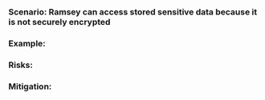 ### Scenario: Ramsey can access stored sensitive data because it is not securely encrypted

### Example:

### Risks: 

### Mitigation: